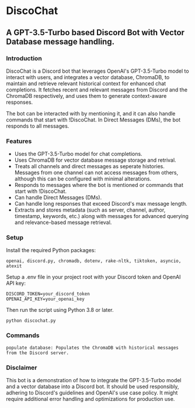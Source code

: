 # DiscoChat 
## A GPT-3.5-Turbo based Discord Bot with Vector Database message handling.

### Introduction
DiscoChat is a Discord bot that leverages OpenAI's GPT-3.5-Turbo model to interact with users, and integrates a vector database, ChromaDB, to maintain and retrieve relevant historical context for enhanced chat completions. It fetches recent and relevant messages from Discord and the ChromaDB respectively, and uses them to generate context-aware responses.

The bot can be interacted with by mentioning it, and it can also handle commands that start with !DiscoChat. In Direct Messages (DMs), the bot responds to all messages.

### Features

- Uses the GPT-3.5-Turbo model for chat completions.
- Uses ChromaDB for vector database message storage and retrival.
- Treats all channels and direct messages as seperate histories. Messages from one channel can not access messages from others, although this can be configured with minimal alterations.
- Responds to messages where the bot is mentioned or commands that start with !DiscoChat.
- Can handle Direct Messages (DMs).
- Can handle long responses that exceed Discord's max message length.
- Extracts and stores metadata (such as server, channel, author, timestamp, keywords, etc.) along with messages for advanced querying and relevance-based message retrieval.

### Setup

Install the required Python packages: 

    openai, discord.py, chromadb, dotenv, rake-nltk, tiktoken, asyncio, atexit

Setup a .env file in your project root with your Discord token and OpenAI API key:

    DISCORD_TOKEN=your_discord_token
    OPENAI_API_KEY=your_openai_key

Then run the script using Python 3.8 or later.

    python discochat.py


### Commands

    populate database: Populates the ChromaDB with historical messages from the Discord server.

### Disclaimer
This bot is a demonstration of how to integrate the GPT-3.5-Turbo model and a vector database into a Discord bot. It should be used responsibly, adhering to Discord's guidelines and OpenAI's use case policy. It might require additional error handling and optimizations for production use.
